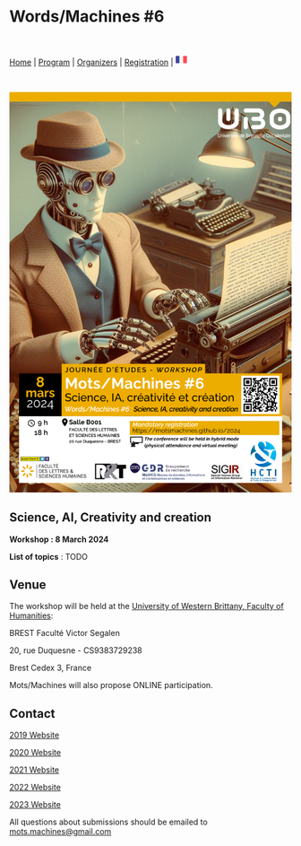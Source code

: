 # Words/Machines #6

<br>

[Home](index) | [Program](program) | [Organizers](orga) | [Registration](registration) | [<img src="FR.png" width="20">](../fr)

<br> 

![MM-terminologie](../mots-machines.png)

## Science, AI, Creativity and creation

**Workshop : 8 March 2024**

**List of topics** : TODO

## Venue
The workshop will be held at the [University of Western Brittany, Faculty of Humanities](https://www.univ-brest.fr/UFR-Lettres-et-Sciences-Humaines):

BREST Faculté Victor Segalen

20, rue Duquesne - CS9383729238

Brest Cedex 3, France

Mots/Machines will also propose ONLINE participation.

## Contact

[2019 Website](https://motsmachines.github.io/2019)

[2020 Website](https://motsmachines.github.io/2020)

[2021 Website](https://motsmachines.github.io/2021)

[2022 Website](https://motsmachines.github.io/2022)

[2023 Website](https://motsmachines.github.io/2023)

All questions about submissions should be emailed to [mots.machines@gmail.com](mailto:mots.machines@gmail.com)

